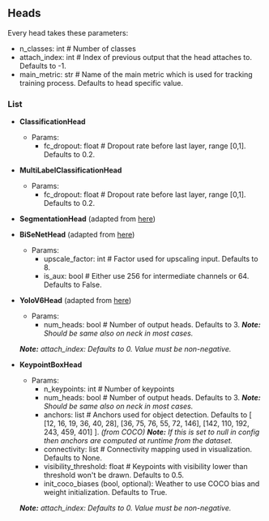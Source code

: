 ## Heads

Every head takes these parameters:
 - n_classes: int # Number of classes
 - attach_index: int # Index of previous output that the head attaches to. Defaults to -1.
 - main_metric: str # Name of the main metric which is used for tracking training process. Defaults to head specific value.

### List
- **ClassificationHead**
  - Params:
    - fc_dropout: float # Dropout rate before last layer, range [0,1]. Defaults to 0.2.

- **MultiLabelClassificationHead**
  - Params:
    - fc_dropout: float # Dropout rate before last layer, range [0,1]. Defaults to 0.2.

- **SegmentationHead** (adapted from [here](https://github.com/pytorch/vision/blob/main/torchvision/models/segmentation/fcn.py))

- **BiSeNetHead** (adapted from [here](https://github.com/taveraantonio/BiseNetv1))
  - Params:
    - upscale_factor: int # Factor used for upscaling input. Defaults to 8.
    - is_aux: bool # Either use 256 for intermediate channels or 64. Defaults to False.

- **YoloV6Head** (adapted from [here](https://github.com/meituan/YOLOv6/blob/725913050e15a31cd091dfd7795a1891b0524d35/yolov6/models/effidehead.py))
  - Params:
    - num_heads: bool # Number of output heads. Defaults to 3. ***Note:** Should be same also on neck in most cases.*

  ***Note:** attach_index: Defaults to 0. Value must be non-negative.*

- **KeypointBoxHead**
  - Params:
    - n_keypoints: int # Number of keypoints
    - num_heads: bool # Number of output heads. Defaults to 3. ***Note:** Should be same also on neck in most cases.*
    - anchors: list # Anchors used for object detection. Defaults to [ [12, 16, 19, 36, 40, 28], [36, 75, 76, 55, 72, 146], [142, 110, 192, 243, 459, 401] ]. *(from COCO)* ***Note:** If this is set to null in config then anchors are computed at runtime from the dataset.*
    - connectivity: list # Connectivity mapping used in visualization. Defaults to None.
    - visibility_threshold: float # Keypoints with visibility lower than threshold won't be drawn. Defaults to 0.5.
    - init_coco_biases (bool, optional): Weather to use COCO bias and weight initialization. Defaults to True.

  ***Note:** attach_index: Defaults to 0. Value must be non-negative.*
